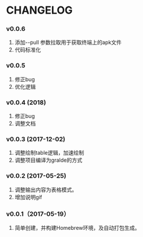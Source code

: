 CHANGELOG
=========
### v0.0.6
1. 添加--pull 参数拉取用于获取终端上的apk文件
2. 代码标准化

### v0.0.5
1. 修正bug
2. 优化逻辑

### v0.0.4 (2018)
1. 修正bug
2. 调整文档

### v0.0.3 (2017-12-02)
1. 调整绘制table逻辑，加速绘制
2. 调整项目编译为gralde的方式

### v0.0.2 (2017-05-25)
1. 调整输出内容为表格模式。
2. 增加说明gif

### v0.0.1（2017-05-19）
1. 简单创建，并构建Homebrew环境，及自动打包生成。
